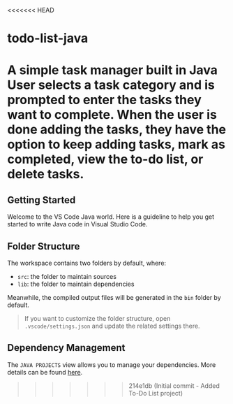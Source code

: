 <<<<<<< HEAD
# todo-list-java
A simple task manager built in Java
User selects a task category and is prompted to enter the tasks they want to complete.
When the user is done adding the tasks, they have the option to keep adding tasks, mark as completed, view the to-do list, or delete tasks.  
=======
## Getting Started

Welcome to the VS Code Java world. Here is a guideline to help you get started to write Java code in Visual Studio Code.

## Folder Structure

The workspace contains two folders by default, where:

- `src`: the folder to maintain sources
- `lib`: the folder to maintain dependencies

Meanwhile, the compiled output files will be generated in the `bin` folder by default.

> If you want to customize the folder structure, open `.vscode/settings.json` and update the related settings there.

## Dependency Management

The `JAVA PROJECTS` view allows you to manage your dependencies. More details can be found [here](https://github.com/microsoft/vscode-java-dependency#manage-dependencies).
>>>>>>> 214e1db (Initial commit - Added To-Do List project)
